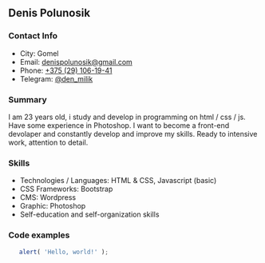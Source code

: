 ## Denis Polunosik

### Contact Info
 - City: Gomel
 - Email: [denispolunosik@gmail.com](mailto:denispolunosik@gmail.com)
 - Phone: [+375 (29) 106-19-41](tel:+375291061941)
 - Telegram: [@den_milik](https://t.me/den_milik)
 
### Summary
I am 23 years old, i study and develop in programming on html / css / js. Have some experience in Photoshop.
I want to become a front-end devolaper and constantly develop and improve my skills. Ready to intensive work, attention to detail.

### Skills
 - Technologies / Languages: HTML & CSS, Javascript (basic)
 - CSS Frameworks: Bootstrap
 - CMS: Wordpress
 - Graphic: Photoshop
 - Self-education and self-organization skills
 
### Code examples
```javascript
   alert( 'Hello, world!' );
```